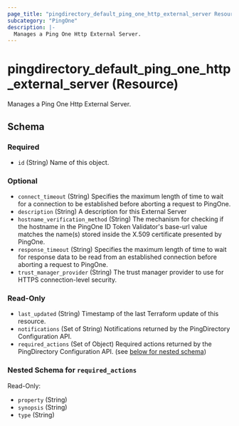 ```yaml
---
page_title: "pingdirectory_default_ping_one_http_external_server Resource - terraform-provider-pingdirectory"
subcategory: "PingOne"
description: |-
  Manages a Ping One Http External Server.
---
```


# pingdirectory_default_ping_one_http_external_server (Resource)

Manages a Ping One Http External Server.



<!-- schema generated by tfplugindocs -->
## Schema

### Required

- `id` (String) Name of this object.

### Optional

- `connect_timeout` (String) Specifies the maximum length of time to wait for a connection to be established before aborting a request to PingOne.
- `description` (String) A description for this External Server
- `hostname_verification_method` (String) The mechanism for checking if the hostname in the PingOne ID Token Validator's base-url value matches the name(s) stored inside the X.509 certificate presented by PingOne.
- `response_timeout` (String) Specifies the maximum length of time to wait for response data to be read from an established connection before aborting a request to PingOne.
- `trust_manager_provider` (String) The trust manager provider to use for HTTPS connection-level security.

### Read-Only

- `last_updated` (String) Timestamp of the last Terraform update of this resource.
- `notifications` (Set of String) Notifications returned by the PingDirectory Configuration API.
- `required_actions` (Set of Object) Required actions returned by the PingDirectory Configuration API. (see [below for nested schema](#nestedatt--required_actions))

<a id="nestedatt--required_actions"></a>
### Nested Schema for `required_actions`

Read-Only:

- `property` (String)
- `synopsis` (String)
- `type` (String)

